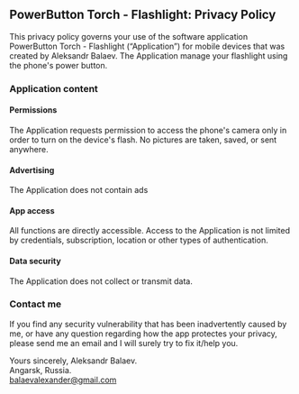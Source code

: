 ## PowerButton Torch - Flashlight: Privacy Policy

This privacy policy governs your use of the software application PowerButton Torch - Flashlight (“Application”) for mobile devices that was created by Aleksandr Balaev. The Application manage your flashlight using the phone's power button.

### Application content

#### Permissions

The Application requests permission to access the phone's camera only in order to turn on the device's flash. No pictures are taken, saved, or sent anywhere.

#### Advertising

The Application does not contain ads

#### App access

All functions are directly accessible. Access to the Application is not limited by credentials, subscription, location or other types of authentication.

#### Data security

The Application does not collect or transmit data.

### Contact me

If you find any security vulnerability that has been inadvertently caused by me, or have any question regarding how the app protectes your privacy, please send me an email and I will surely try to fix it/help you.

Yours sincerely, Aleksandr Balaev.<br>
Angarsk, Russia.<br>
balaevalexander@gmail.com